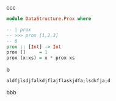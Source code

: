 
ccc

```haskell
module DataStructure.Prox where

-- | prox
-- >>> prox [1,2,3]
-- 6
prox :: [Int] -> Int
prox []     = 1
prox (x:xs) = x * prox xs
```

b

```python
aldfjlsdjfalkdjflajflaskjdfa;lsdkfja;d
```


bbb

